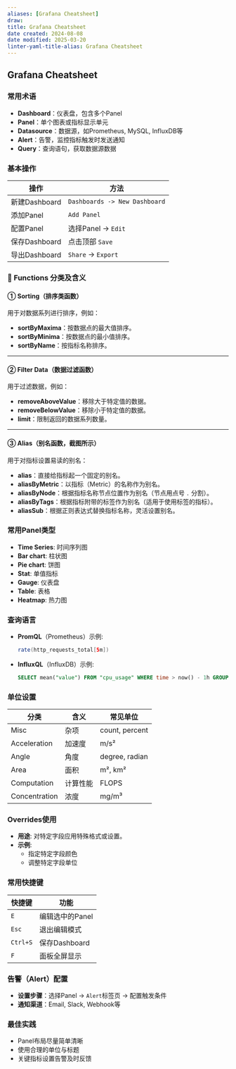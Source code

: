 ```yaml
---
aliases: [Grafana Cheatsheet]
draw:
title: Grafana Cheatsheet
date created: 2024-08-08
date modified: 2025-03-20
linter-yaml-title-alias: Grafana Cheatsheet
---
```


## Grafana Cheatsheet

### 常用术语

- **Dashboard**：仪表盘，包含多个Panel
- **Panel**：单个图表或指标显示单元
- **Datasource**：数据源，如Prometheus, MySQL, InfluxDB等
- **Alert**：告警，监控指标触发时发送通知
- **Query**：查询语句，获取数据源数据

### 基本操作

| 操作 | 方法 |
| --- | --- |
| 新建Dashboard | `Dashboards -> New Dashboard` |
| 添加Panel | `Add Panel` |
| 配置Panel | 选择Panel -> `Edit` |
| 保存Dashboard | 点击顶部 `Save` |
| 导出Dashboard | `Share` -> `Export` |

### 📌 Functions 分类及含义

#### ① Sorting（排序类函数）

用于对数据系列进行排序，例如：

- **sortByMaxima**：按数据点的最大值排序。
- **sortByMinima**：按数据点的最小值排序。
- **sortByName**：按指标名称排序。

---

#### ② Filter Data（数据过滤函数）

用于过滤数据，例如：

- **removeAboveValue**：移除大于特定值的数据。
- **removeBelowValue**：移除小于特定值的数据。
- **limit**：限制返回的数据系列数量。

---

#### ③ Alias（别名函数，截图所示）

用于对指标设置易读的别名：

- **alias**：直接给指标起一个固定的别名。
- **aliasByMetric**：以指标（Metric）的名称作为别名。
- **aliasByNode**：根据指标名称节点位置作为别名（节点用点号 `.` 分割）。
- **aliasByTags**：根据指标附带的标签作为别名（适用于使用标签的指标）。
- **aliasSub**：根据正则表达式替换指标名称，灵活设置别名。

### 常用Panel类型

- **Time Series**: 时间序列图
- **Bar chart**: 柱状图
- **Pie chart**: 饼图
- **Stat**: 单值指标
- **Gauge**: 仪表盘
- **Table**: 表格
- **Heatmap**: 热力图

### 查询语言

- **PromQL**（Prometheus）示例:

  ```Java
  rate(http_requests_total[5m])
  ```

- **InfluxQL**（InfluxDB）示例:

  ```sql
  SELECT mean("value") FROM "cpu_usage" WHERE time > now() - 1h GROUP BY time(10m)
  ```

### 单位设置

| 分类            | 含义   | 常见单位           |
| ------------- | ---- | -------------- |
| Misc          | 杂项   | count, percent |
| Acceleration  | 加速度  | m/s²           |
| Angle         | 角度   | degree, radian |
| Area          | 面积   | m², km²        |
| Computation   | 计算性能 | FLOPS          |
| Concentration | 浓度   | mg/m³          |

### Overrides使用

- **用途**: 对特定字段应用特殊格式或设置。
- **示例**:
  - 指定特定字段颜色
  - 调整特定字段单位

### 常用快捷键

| 快捷键 | 功能 |
|---|---|
| `E` | 编辑选中的Panel |
| `Esc` | 退出编辑模式 |
| `Ctrl+S` | 保存Dashboard |
| `F` | 面板全屏显示 |

### 告警（Alert）配置

- **设置步骤**：选择Panel -> `Alert`标签页 -> 配置触发条件
- **通知渠道**：Email, Slack, Webhook等

### 最佳实践

- Panel布局尽量简单清晰
- 使用合理的单位与标题
- 关键指标设置告警及时反馈
